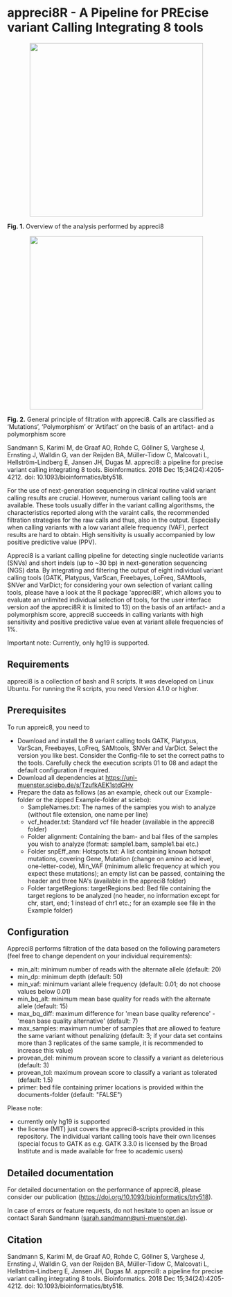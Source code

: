 # appreci8R - A Pipeline for PREcise variant Calling Integrating 8 tools

<p align="center">
    <img height="400" src="https://oup.silverchair-cdn.com/oup/backfile/Content_public/Journal/bioinformatics/34/24/10.1093_bioinformatics_bty518/2/bioinformatics_34_24_4205_f12.jpeg?Expires=1737544357&Signature=1Dqwvr9Z9q0LejOri7Aa3LY11uyUA~kJrD-ogwIefmVEbuVckUAwZRS9cZ~aMx2IDuZo286zhgiUW5edVjZUsmudm0Fy52cF8WfvIMx4HEHlVCt4tMoIkQAn8lXeZZ9iy8MqF3JHCJub9cyW4-O8OxMu4DUhxqwmtvICtnmxIkxYmz66U8kjzdaLSK~lOiIyixXVZJNgDHN8sF~tUo59jwIrdnVcmg-8CVZkNX5-pb1E19qxpHe8soe00NYmO-~XpCjmgt6tldAos2fV-aO4vfjrexk~1UrU~HnL26Laa4APzsHtGaX3~d-e6MTGW-oQN593mKtN2pJOv9GrW46M4g__&Key-Pair-Id=APKAIE5G5CRDK6RD3PGA">
</p>

<b>Fig. 1.</b>  Overview of the analysis performed by appreci8

<p align="center">
    <img height="400" src="https://oup.silverchair-cdn.com/oup/backfile/Content_public/Journal/bioinformatics/34/24/10.1093_bioinformatics_bty518/2/bioinformatics_34_24_4205_f13.jpeg?Expires=1737544363&Signature=tMAw449ixwI6cT0qe0ZSMrEcggX2nNMd12oJHWsQjkXlZHY~WxB-guep2NKtwlR5yaRcY9IkXqtAqDzcDZgcfNA~Aed7zxwMRiIS1EHMLEuRgSTg7H3YGnTb6jkyIZSGBJRvr0aVirHCC9othDnqZSw8Zs11FRjzx5lXOIHomONeYfdPt7MCkqzHBQpb8Y~NOnbHg01zBCpG3Awyfgf6Seom6j4WpoE8del6tWYO91Y~0WtpLLm9jW--~11pUwfRe0an3m8LVFAGgJHjzplOjaJxzk75x-FZtl516DGCLMj31ILbVV9EgrYQ35vccwDIBhPwYk-n39tuZ-cB3RtXgw__&Key-Pair-Id=APKAIE5G5CRDK6RD3PGA">
</p>

<b>Fig. 2.</b> General principle of filtration with appreci8. Calls are classified as ‘Mutations’, ‘Polymorphism’ or ‘Artifact’ on the basis of an artifact- and a polymorphism score

Sandmann S, Karimi M, de Graaf AO, Rohde C, Göllner S, Varghese J, Ernsting J, Walldin G, van der Reijden BA, Müller-Tidow C, Malcovati L, Hellström-Lindberg E, Jansen JH, Dugas M. appreci8: a pipeline for precise variant calling integrating 8 tools. Bioinformatics. 2018 Dec 15;34(24):4205-4212. doi: 10.1093/bioinformatics/bty518.


For the use of next-generation sequencing in clinical routine valid variant calling results are crucial. However, numerous variant calling tools are available. These tools usually differ in the variant calling algorithsms, the characteristics reported along with the varaint calls, the recommended filtration strategies for the raw calls and thus, also in the output. Especially when calling variants with a low variant allele frequency (VAF), perfect results are hard to obtain. High sensitivity is usually accompanied by low positive predictive value (PPV).

Appreci8 is a variant calling pipeline for detecting single nucleotide variants (SNVs) and short indels (up to ~30 bp) in next-generation sequencing (NGS) data. By integrating and filtering the output of eight individual variant calling tools (GATK, Platypus, VarScan, Freebayes, LoFreq, SAMtools, SNVer and VarDict; for considering your own selection of variant calling tools, please have a look at the R package 'appreci8R', which allows you to evaluate an unlimited individual selection of tools, for the user interface version aof the appreci8R it is limited to 13) on the basis of an artifact- and a polymorphism score, appreci8 succeeds in calling variants with high sensitivity and positive predictive value even at variant allele frequencies of 1%.

Important note: Currently, only hg19 is supported.



## Requirements
appreci8 is a collection of bash and R scripts. It was developed on Linux Ubuntu. For running the R scripts, you need Version 4.1.0 or higher.

## Prerequisites
To run appreic8, you need to

* Download and install the 8 variant calling tools GATK, Platypus, VarScan, Freebayes, LoFreq, SAMtools, SNVer and VarDict. Select the version you like best. Consider the Config-file to set the correct paths to the tools. Carefully check the execution scripts 01 to 08 and adapt the default configuration if required.
* Download all dependencies at https://uni-muenster.sciebo.de/s/TzufkAEK1stdGHv
* Prepare the data as follows (as an example, check out our Example-folder or the zipped Example-folder at sciebo):
    * SampleNames.txt: The names of the samples you wish to analyze (without file extension, one name per line)
    * vcf_header.txt: Standard vcf file header (available in the appreci8 folder)
    * Folder alignment: Containing the bam- and bai files of the samples you wish to analyze (format: sample1.bam, sample1.bai etc.)
    * Folder snpEff_ann: Hotspots.txt: A list containing known hotspot mutations, covering Gene, Mutation (change on amino acid level, one-letter-code), Min_VAF (minimum allelic frequency at which you expect these mutations); an empty list can be passed, containing the header and three NA's (available in the appreci8 folder)
    * Folder targetRegions: targetRegions.bed: Bed file containing the target regions to be analyzed (no header, no information except for chr, start, end; 1 instead of chr1 etc.; for an example see file in the Example folder)

## Configuration
Appreci8 performs filtration of the data based on the following parameters (feel free to change dependent on your individual requirements):
* min_alt: minimum number of reads with the alternate allele (default: 20)
* min_dp: minimum depth (default: 50)
* min_vaf: minimum variant allele frequency (default: 0.01; do not choose values below 0.01)
* min_bq_alt: minimum mean base quality for reads with the alternate allele (default: 15)
* max_bq_diff: maximum difference for 'mean base quality reference' - 'mean base quality alternative' (default: 7)
* max_samples: maximum number of samples that are allowed to feature the same variant without penalizing (default: 3; if your data set contains more than 3 replicates of the same sample, it is recommended to increase this value)
* provean_del: minimum provean score to classify a variant as deleterious (default: 3)
* provean_tol: maximum provean score to classify a variant as tolerated (default: 1.5)
* primer: bed file containing primer locations is provided within the documents-folder (default: "FALSE")

Please note:
* currently only hg19 is supported
* the license (MIT) just covers the appreci8-scripts provided in this repository. The individual variant calling tools have their own licenses (special focus to GATK as e.g. GATK 3.3.0 is licensed by the Broad Institute and is made available for free to academic users)


## Detailed documentation
For detailed documentation on the performance of appreci8, please consider our publication (https://doi.org/10.1093/bioinformatics/bty518).

In case of errors or feature requests, do not hesitate to open an issue or contact Sarah Sandmann (sarah.sandmann@uni-muenster.de).

## Citation

Sandmann S, Karimi M, de Graaf AO, Rohde C, Göllner S, Varghese J, Ernsting J, Walldin G, van der Reijden BA, Müller-Tidow C, Malcovati L, Hellström-Lindberg E, Jansen JH, Dugas M. appreci8: a pipeline for precise variant calling integrating 8 tools. Bioinformatics. 2018 Dec 15;34(24):4205-4212. doi: 10.1093/bioinformatics/bty518.
